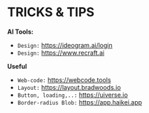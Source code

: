 # TRICKS & TIPS

**AI Tools:**
- `Design:` https://ideogram.ai/login
- `Design:` https://www.recraft.ai

**Useful**
- `Web-code:` https://webcode.tools
- `Layout:` https://layout.bradwoods.io
- `Button, loading,..:` https://uiverse.io
- `Border-radius Blob:` https://app.haikei.app
